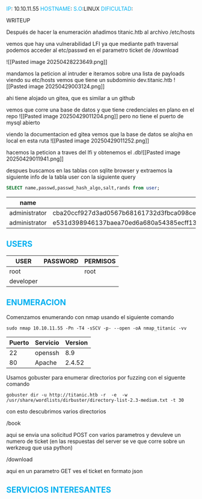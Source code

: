 
<font color="#00b0f0">IP</font>: 10.10.11.55
<font color="#00b0f0">HOSTNAME</font>:
<font color="#00b0f0">S.O</font>:LINUX
<font color="#00b0f0">DIFICULTAD</font>:

WRITEUP


Después de hacer la enumeración añadimos titanic.htb al archivo /etc/hosts

vemos que hay una vulnerabilidad LFI ya que mediante path traversal podemos acceder al etc/passwd en el parametro ticket de /download

![[Pasted image 20250428223649.png]]

mandamos la peticion al intruder e iteramos sobre una lista de payloads
viendo su etc/hosts vemos que tiene un subdominio dev.titanic.htb
![[Pasted image 20250429003124.png]]
 

ahi tiene alojado un gitea, que es similar a un github

vemos que corre una base de datos y que tiene credenciales en plano en el repo
![[Pasted image 20250429011204.png]]
pero no tiene el puerto de mysql abierto

viendo la documentacion ed gitea vemos que la base de datos se alojha en local en esta ruta
![[Pasted image 20250429011252.png]]

hacemos la peticion a traves del lfi y obtenemos el .db![[Pasted image 20250429011941.png]]

despues buscamos en las tablas con sqlite browser y extraemos la siguiente info de la tabla user con la siguiente query

```sql
SELECT name,passwd,passwd_hash_algo,salt,rands from user;
```

| name              | passwd                                                                                                   | passwd_hash_algo    | salt                                 | rands                                |     |     |
| ----------------- | -------------------------------------------------------------------------------------------------------- | ------------------- | ------------------------------------ | ------------------------------------ | --- | --- |
| administrator<br> | cba20ccf927d3ad0567b68161732d3fbca098ce886bbc923b4062a3960d459c08d2dfc063b2406ac9207c980c47c5d017136<br> | pbkdf2$50000$50<br> | 2d149e5fbd1b20cf31db3e3c6a28fc9b<br> | 70a5bd0c1a5d23caa49030172cdcabdc<br> |     |     |
| administrator<br> | e531d398946137baea70ed6a680a54385ecff131309c0bd8f225f284406b7cbc8efc5dbef30bf1682619263444ea594cfb56<br> | pbkdf2$50000$50<br> | 8bf3e3452b78544f8bee9400d6936d34<br> | 0ce6f07fc9b557bc070fa7bef76a0d15<br> |     |     |



## <font color="#00b0f0">USERS</font>

| USER      | PASSWORD | PERMISOS |
| --------- | -------- | -------- |
| root      |          | root     |
| developer |          |          |


## <font color="#00b0f0">ENUMERACION</font>

Comenzamos enumerando con nmap usando el siguiente comando

```
sudo nmap 10.10.11.55 -Pn -T4 -sSCV -p- --open -oA nmap_titanic -vv
```


| Puerto | Servicio | Version |
| ------ | -------- | ------- |
| 22     | openssh  | 8.9     |
| 80     | Apache   | 2.4.52  |


Usamos gobuster para enumerar directorios por fuzzing con el siguente comando 

```
gobuster dir -u http://titanic.htb -r  -e  -w /usr/share/wordlists/dirbuster/directory-list-2.3-medium.txt -t 30 
```


con esto descubrimos varios directorios


/book

aqui se envia una solicitud POST con varios parametros y devuleve un numero de ticket (en las respuestas del server se ve que corre sobre un werkzeug que usa python)

/download

aqui en un parametro GET ves el ticket en formato json

## <font color="#00b0f0">SERVICIOS INTERESANTES</font>




